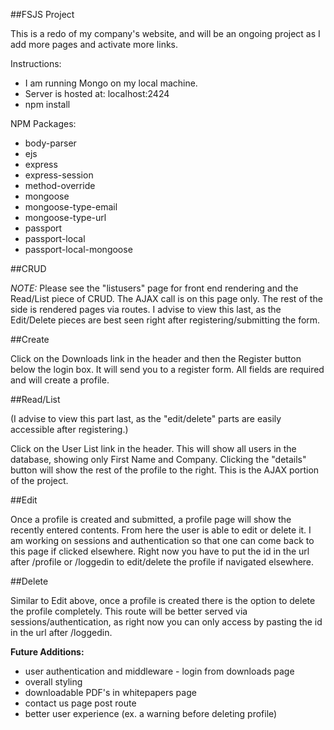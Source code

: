 ##FSJS Project

This is a redo of my company's website, and
will be an ongoing project as I add more pages and activate more links.

Instructions:

* I am running Mongo on my local machine.
* Server is hosted at: localhost:2424
* npm install

NPM Packages:
* body-parser
* ejs
* express
* express-session
* method-override
* mongoose
* mongoose-type-email
* mongoose-type-url
* passport
* passport-local
* passport-local-mongoose

##CRUD

_NOTE:_ Please see the "listusers" page for front end rendering and the Read/List piece of CRUD. The AJAX call is on this page only.
The rest of the side is rendered pages via routes. I advise to view this last, as the Edit/Delete pieces are best seen right after registering/submitting the form.


##Create

Click on the Downloads link in the header and then the Register button below the login box. It will send you to a register form. All fields are required and will create a profile.

##Read/List

(I advise to view this part last, as the "edit/delete" parts are easily accessible after registering.)

Click on the User List link in the header. This will show all users in the database, showing only First Name and Company.
Clicking the "details" button will show the rest of the profile to the right. This is the AJAX portion of the project.

##Edit

Once a profile is created and submitted, a profile page will show the recently entered contents. From here the user is able to edit or delete it.
I am working on sessions and authentication so that one can come back to this page if clicked elsewhere.
Right now you have to put the id in the url after /profile or /loggedin to edit/delete the profile if navigated elsewhere.

##Delete

Similar to Edit above, once a profile is created there is the option to delete the profile completely.
This route will be better served via sessions/authentication, as right now you can only access by pasting the id in the url after /loggedin.



****Future Additions:****
* user authentication and middleware - login from downloads page
* overall styling
* downloadable PDF's in whitepapers page
* contact us page post route
* better user experience (ex. a warning before deleting profile)




